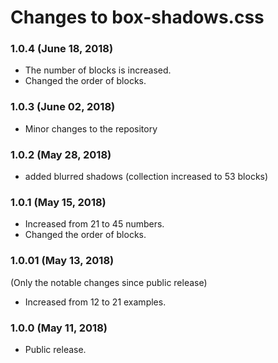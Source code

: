 # Changes to box-shadows.css

### 1.0.4 (June 18, 2018)

* The number of blocks is increased.
* Сhanged the order of blocks.

### 1.0.3 (June 02, 2018)

* Minor changes to the repository

### 1.0.2 (May 28, 2018)

* added blurred shadows (сollection increased to 53 blocks)

### 1.0.1 (May 15, 2018)

* Increased from 21 to 45 numbers.
* Сhanged the order of blocks.

### 1.0.01 (May 13, 2018)
(Only the notable changes since public release)
* Increased from 12 to 21 examples.

### 1.0.0 (May 11, 2018)
* Public release.
